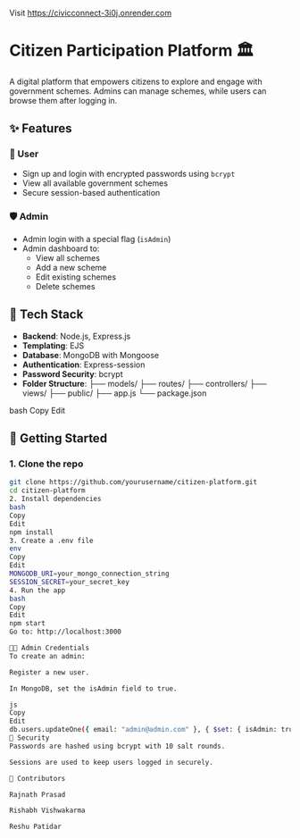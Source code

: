 Visit https://civicconnect-3i0j.onrender.com



# Citizen Participation Platform 🏛️

A digital platform that empowers citizens to explore and engage with government schemes. Admins can manage schemes, while users can browse them after logging in.

## ✨ Features

### 👤 User
- Sign up and login with encrypted passwords using `bcrypt`
- View all available government schemes
- Secure session-based authentication

### 🛡️ Admin
- Admin login with a special flag (`isAdmin`)
- Admin dashboard to:
  - View all schemes
  - Add a new scheme
  - Edit existing schemes
  - Delete schemes

## 📂 Tech Stack

- **Backend**: Node.js, Express.js
- **Templating**: EJS
- **Database**: MongoDB with Mongoose
- **Authentication**: Express-session
- **Password Security**: bcrypt
- **Folder Structure**:
├── models/ ├── routes/ ├── controllers/ ├── views/ ├── public/ ├── app.js └── package.json

bash
Copy
Edit

## 🚀 Getting Started

### 1. Clone the repo
```bash
git clone https://github.com/yourusername/citizen-platform.git
cd citizen-platform
2. Install dependencies
bash
Copy
Edit
npm install
3. Create a .env file
env
Copy
Edit
MONGODB_URI=your_mongo_connection_string
SESSION_SECRET=your_secret_key
4. Run the app
bash
Copy
Edit
npm start
Go to: http://localhost:3000

👩‍💻 Admin Credentials
To create an admin:

Register a new user.

In MongoDB, set the isAdmin field to true.

js
Copy
Edit
db.users.updateOne({ email: "admin@admin.com" }, { $set: { isAdmin: true } })
🔐 Security
Passwords are hashed using bcrypt with 10 salt rounds.

Sessions are used to keep users logged in securely.

🙌 Contributors

Rajnath Prasad

Rishabh Vishwakarma

Reshu Patidar